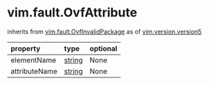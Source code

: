 vim.fault.OvfAttribute
======================
inherits from [vim.fault.OvfInvalidPackage](docs/vim.fault.OvfInvalidPackage.md)
as of [vim.version.version5](docs/vim.version.md)

| property | type | optional |
|:---------|:-----|:---------|
| elementName | [string](string.md "string") | None |
| attributeName | [string](string.md "string") | None |
